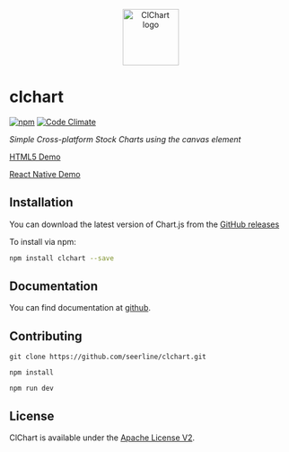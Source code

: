 <p align="center"><a href="https://seerline.github.io" target="_blank" rel="noopener noreferrer"><img width="100" src="https://seerline.github.io/logo.png" alt="ClChart logo"></a></p>

# clchart

[![npm](https://img.shields.io/npm/v/clchart.svg)](https://www.npmjs.com/package/clchart) [![Code Climate](https://img.shields.io/codeclimate/maintainability/seerline/clchart.svg)](https://codeclimate.com/github/seerline/clchart)

*Simple Cross-platform Stock Charts using the canvas element*

[HTML5 Demo](https://seerline.github.io/clchart/)

[React Native Demo](https://github.com/seerline/react-native-clchart-demo)

## Installation

You can download the latest version of Chart.js from the [GitHub releases](https://github.com/seerline/clchart/releases/latest)

To install via npm:

```bash
npm install clchart --save
```

## Documentation

You can find documentation at [github](https://seerline.github.io).

## Contributing

```shell
git clone https://github.com/seerline/clchart.git

npm install

npm run dev
```

## License

ClChart is available under the [Apache License V2](LICENSE).